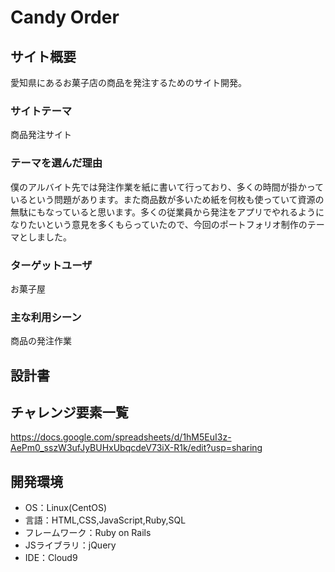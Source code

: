 
# Candy Order

## サイト概要
愛知県にあるお菓子店の商品を発注するためのサイト開発。
### サイトテーマ
商品発注サイト

### テーマを選んだ理由
僕のアルバイト先では発注作業を紙に書いて行っており、多くの時間が掛かっているという問題があります。また商品数が多いため紙を何枚も使っていて資源の無駄にもなっていると思います。多くの従業員から発注をアプリでやれるようになりたいという意見を多くもらっていたので、今回のポートフォリオ制作のテーマとしました。

### ターゲットユーザ
お菓子屋

### 主な利用シーン
商品の発注作業

## 設計書

## チャレンジ要素一覧
https://docs.google.com/spreadsheets/d/1hM5EuI3z-AePm0_sszW3ufJyBUHxUbqcdeV73iX-R1k/edit?usp=sharing

## 開発環境
- OS：Linux(CentOS)
- 言語：HTML,CSS,JavaScript,Ruby,SQL
- フレームワーク：Ruby on Rails
- JSライブラリ：jQuery
- IDE：Cloud9
